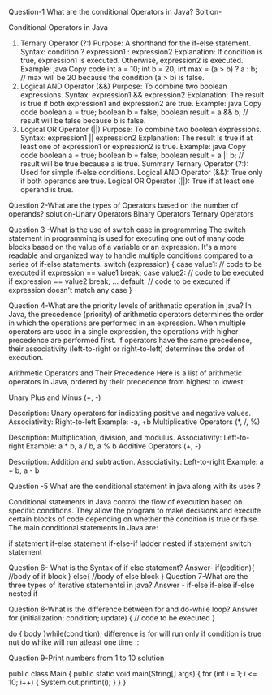 Question-1 What are the conditional Operators in Java?
Soltion-



Conditional Operators in Java
1. Ternary Operator (?:)
Purpose: A shorthand for the if-else statement.
Syntax: condition ? expression1 : expression2
Explanation: If condition is true, expression1 is executed. Otherwise, expression2 is executed.
Example:
java
Copy code
int a = 10;
int b = 20;
int max = (a > b) ? a : b;
// max will be 20 because the condition (a > b) is false.
2. Logical AND Operator (&&)
Purpose: To combine two boolean expressions.
Syntax: expression1 && expression2
Explanation: The result is true if both expression1 and expression2 are true.
Example:
java
Copy code
boolean a = true;
boolean b = false;
boolean result = a && b;
// result will be false because b is false.
3. Logical OR Operator (||)
Purpose: To combine two boolean expressions.
Syntax: expression1 || expression2
Explanation: The result is true if at least one of expression1 or expression2 is true.
Example:
java
Copy code
boolean a = true;
boolean b = false;
boolean result = a || b;
// result will be true because a is true.
Summary
Ternary Operator (?:): Used for simple if-else conditions.
Logical AND Operator (&&): True only if both operands are true.
Logical OR Operator (||): True if at least one operand is true.

Question 2-What are the types of Operators based on the number of operands?
solution-Unary Operators
Binary Operators
Ternary Operators

Question 3 -What is the use of switch case in programming
The switch statement in programming is used for executing one out of many code blocks based on the value of a variable or an expression. It's a more readable and organized way to handle multiple conditions compared to a series of if-else statements. 
switch (expression) {
    case value1:
        // code to be executed if expression == value1
        break;
    case value2:
        // code to be executed if expression == value2
        break;
    ...
    default:
        // code to be executed if expression doesn't match any case
}

Question 4-What are the priority levels of arithmatic operation in java?
In Java, the precedence (priority) of arithmetic operators determines the order in which the operations are performed in an expression. When multiple operators are used in a single expression, the operations with higher precedence are performed first. If operators have the same precedence, their associativity (left-to-right or right-to-left) determines the order of execution.

Arithmetic Operators and Their Precedence
Here is a list of arithmetic operators in Java, ordered by their precedence from highest to lowest:

Unary Plus and Minus (+, -)

Description: Unary operators for indicating positive and negative values.
Associativity: Right-to-left
Example: -a, +b
Multiplicative Operators (*, /, %)

Description: Multiplication, division, and modulus.
Associativity: Left-to-right
Example: a * b, a / b, a % b
Additive Operators (+, -)

Description: Addition and subtraction.
Associativity: Left-to-right
Example: a + b, a - b


Question -5 What are the conditional statement in java along with its uses ?

Conditional statements in Java control the flow of execution based on specific conditions. They allow the program to make decisions and execute certain blocks of code depending on whether the condition is true or false. The main conditional statements in Java are:

if statement
if-else statement
if-else-if ladder
nested if statement
switch statement

Question 6- What is the Syntax of if else statement?
Answer-
if(codition){
    //body of if block
}
else{
    //body of else block
}
Question 7-What are the three types of iterative statementsi in java?
Answer -
if-else
if-else if-else
nested if 

Question 8-What is the difference between for and do-while loop?
Answer 
for (initialization; condition; update) {
    // code to be executed
}

do {
    body
}while(condition);
difference is for  will run only if condition is true nut do whike will run atleast one time ::

Question 9-Print numbers from 1 to 10
solution

public class Main {
    public static void main(String[] args) {
        for (int i = 1; i <= 10; i++) {
            System.out.println(i);
        }
    }
}
